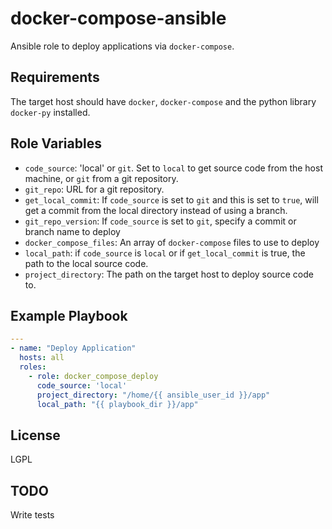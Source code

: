 docker-compose-ansible
=========

Ansible role to deploy applications via `docker-compose`.

Requirements
------------

The target host should have `docker`, `docker-compose` and the python library `docker-py` installed.

Role Variables
--------------
 - `code_source`: 'local' or `git`. Set to `local` to get source code from the host machine, or `git` from a git
 repository.
 - `git_repo`: URL for a git repository.
 - `get_local_commit`: If `code_source` is set to `git` and this is set to `true`, will get a commit from the local
 directory instead of using a branch.
 - `git_repo_version`: If `code_source` is set to `git`, specify a commit or branch name to deploy
 - `docker_compose_files`: An array of `docker-compose` files to use to deploy
 - `local_path`: if `code_source` is `local` or if `get_local_commit` is true, the path to the local source code.
 - `project_directory`: The path on the target host to deploy source code to.


Example Playbook
----------------

```yml
---
- name: "Deploy Application"
  hosts: all
  roles:
    - role: docker_compose_deploy
      code_source: 'local'
      project_directory: "/home/{{ ansible_user_id }}/app"
      local_path: "{{ playbook_dir }}/app"

```

License
-------

LGPL

TODO
-------
Write tests
